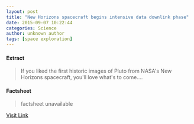 ```yaml
---
layout: post
title: "New Horizons spacecraft begins intensive data downlink phase"
date: 2015-09-07 10:22:44
categories: Science
author: unknown author
tags: [space exploration]
---
```



#### Extract
>If you liked the first historic images of Pluto from NASA's New Horizons spacecraft, you'll love what's to come....

#### Factsheet
>factsheet unavailable

[Visit Link](http://phys.org/news/2015-09-horizons-spacecraft-intensive-downlink-phase.html)


